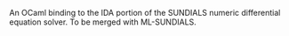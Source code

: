 An OCaml binding to the IDA portion of the SUNDIALS numeric differential equation solver.  To be merged with ML-SUNDIALS.

